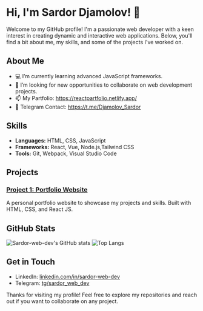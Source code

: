 # Hi, I'm Sardor Djamolov! 👋

Welcome to my GitHub profile! I'm a passionate web developer with a keen interest in creating dynamic and interactive web applications. Below, you'll find a bit about me, my skills, and some of the projects I've worked on.

## About Me

- 💻 I’m currently learning advanced JavaScript frameworks.
- 💼 I’m looking for new opportunities to collaborate on web development projects.
- 📫 My Partfolio: https://reactpartfolio.netlify.app/
- 📲 Telegram Contact: https://t.me/Djamolov_Sardor
 

## Skills

- **Languages:** HTML, CSS, JavaScript
- **Frameworks:** React, Vue, Node.js,Tailwind CSS
- **Tools:** Git, Webpack, Visual Studio Code

## Projects

### [Project 1: Portfolio Website]([https://github.com/Sardor-web-dev/portfolio-react](https://github.com/Sardor-web-dev/React-partfolio.git))
A personal portfolio website to showcase my projects and skills. Built with HTML, CSS, and React JS.

## GitHub Stats

![Sardor-web-dev's GitHub stats](https://github-readme-stats.vercel.app/api?username=Sardor-web-dev&show_icons=true&theme=radical)
![Top Langs](https://github-readme-stats.vercel.app/api/top-langs/?username=Sardor-web-dev&layout=compact&theme=radical)

## Get in Touch

- LinkedIn: [linkedin.com/in/sardor-web-dev]([https://linkedin.com/in/sardor-web-dev](https://www.linkedin.com/in/sardor-djamolov-913897347))
- Telegram: [tg/sardor_web_dev]((https://t.me/Djamolov_Sardor))

Thanks for visiting my profile! Feel free to explore my repositories and reach out if you want to collaborate on any project.
